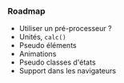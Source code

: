 ### Roadmap
 
* Utiliser un pré-processeur ?
* Unités, `calc()`
* Pseudo éléments
* Animations
* Pseudo classes d'états
* Support dans les navigateurs

